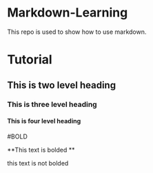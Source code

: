 # Markdown-Learning
This repo is used to show how to use markdown.

# Tutorial
## This is two level heading
### This is three level heading
#### This is four level heading

#BOLD

**This text is bolded **

this text is not bolded
